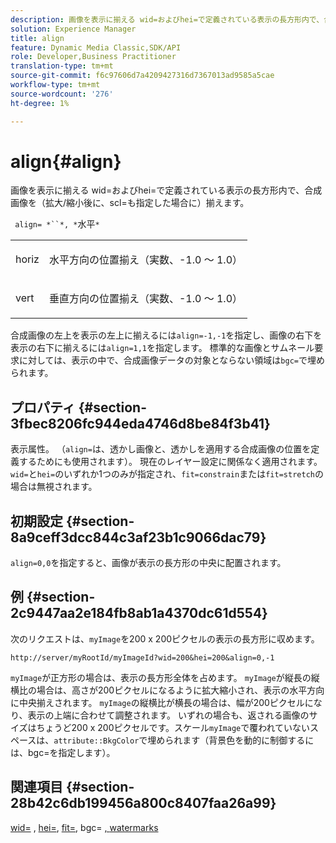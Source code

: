 ```yaml
---
description: 画像を表示に揃える wid=およびhei=で定義されている表示の長方形内で、合成画像を（拡大/縮小後に、scl=も指定した場合に）揃えます。
solution: Experience Manager
title: align
feature: Dynamic Media Classic,SDK/API
role: Developer,Business Practitioner
translation-type: tm+mt
source-git-commit: f6c97606d7a4209427316d7367013ad9585a5cae
workflow-type: tm+mt
source-wordcount: '276'
ht-degree: 1%

---
```



# align{#align}

画像を表示に揃える wid=およびhei=で定義されている表示の長方形内で、合成画像を（拡大/縮小後に、scl=も指定した場合に）揃えます。

` align= *``*, *`水平`*`

<table id="simpletable_4CB26F72A56D4515B767C303F8E8A1CF"> 
 <tr class="strow"> 
  <td class="stentry"> <p> <span class="codeph"> <span class="varname"> horiz  </span> </span> </p> </td> 
  <td class="stentry"> <p>水平方向の位置揃え（実数、-1.0 ～ 1.0） </p> </td> 
 </tr> 
 <tr class="strow"> 
  <td class="stentry"> <p> <span class="codeph"> <span class="varname"> vert  </span> </span> </p> </td> 
  <td class="stentry"> <p>垂直方向の位置揃え（実数、-1.0 ～ 1.0） </p> </td> 
 </tr> 
</table>

合成画像の左上を表示の左上に揃えるには`align=-1,-1`を指定し、画像の右下を表示の右下に揃えるには`align=1,1`を指定します。 標準的な画像とサムネール要求に対しては、表示の中で、合成画像データの対象とならない領域は`bgc=`で埋められます。

## プロパティ {#section-3fbec8206fc944eda4746d8be84f3b41}

表示属性。 （`align=`は、透かし画像と、透かしを適用する合成画像の位置を定義するためにも使用されます）。 現在のレイヤー設定に関係なく適用されます。 `wid=`と`hei=`のいずれか1つのみが指定され、`fit=constrain`または`fit=stretch`の場合は無視されます。

## 初期設定 {#section-8a9ceff3dcc844c3af23b1c9066dac79}

`align=0,0`を指定すると、画像が表示の長方形の中央に配置されます。

## 例 {#section-2c9447aa2e184fb8ab1a4370dc61d554}

次のリクエストは、`myImage`を200 x 200ピクセルの表示の長方形に収めます。

`http://server/myRootId/myImageId?wid=200&hei=200&align=0,-1`

`myImage`が正方形の場合は、表示の長方形全体を占めます。 `myImage`が縦長の縦横比の場合は、高さが200ピクセルになるように拡大縮小され、表示の水平方向に中央揃えされます。 `myImage`の縦横比が横長の場合は、幅が200ピクセルになり、表示の上端に合わせて調整されます。 いずれの場合も、返される画像のサイズはちょうど200 x 200ピクセルです。スケール`myImage`で覆われていないスペースは、`attribute::BkgColor`で埋められます（背景色を動的に制御するには、bgc=を指定します）。

## 関連項目 {#section-28b42c6db199456a800c8407faa26a99}

[wid=](../../../../../is-api/http-ref/image-serving-api-ref/c-http-protocol-reference/c-command-reference/r-is-http-wid.md#reference-bfeadcb67bf4485f851eb21345527e47) ,  [hei=](../../../../../is-api/http-ref/image-serving-api-ref/c-http-protocol-reference/c-command-reference/r-is-http-hei.md#reference-6d6f556ccc0e4b98a815e8a5c1944a96),  [fit=](../../../../../is-api/http-ref/image-serving-api-ref/c-http-protocol-reference/c-command-reference/r-fit.md#reference-f11bff6d93d143d6b135de3a923bc989), bgc= [, ](../../../../../is-api/http-ref/image-serving-api-ref/c-http-protocol-reference/c-command-reference/r-bgc.md#reference-53376175f617446fbe5c69120f834b88) [watermarks](../../../../../is-api/http-ref/image-serving-api-ref/c-http-protocol-reference/c-syntax-and-features/r-watermarks.md#reference-35d2c3a2c98349b792921c6cb8e73832)
